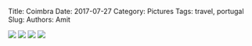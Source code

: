 Title: Coimbra
Date: 2017-07-27
Category: Pictures
Tags: travel, portugal
Slug: 
Authors: Amit

<div class="imagepost">
<img src="/images/coimbra1.jpg" class="imageitem half" />
<img src="/images/coimbra2.jpg" class="imageitem half" />
<img src="/images/coimbra3.jpg" class="imageitem half" />
<img src="/images/coimbra4.jpg" class="imageitem half" />


</div>
